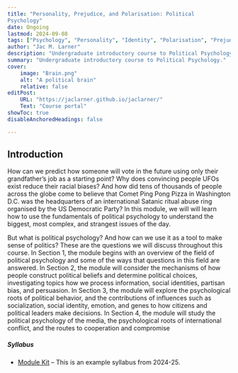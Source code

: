 ```yaml
---
title: "Personality, Prejudice, and Polarisation: Political
Psychology"
date: Ongoing
lastmod: 2024-09-08
tags: ["Psychology", "Personality", "Identity", "Polarisation", "Prejudice"]
author: "Jac M. Larner"
description: "Undergraduate introductory course to Political Psychology" 
summary: "Undergraduate introductory course to Political Psychology." 
cover:
    image: "Brain.png"
    alt: "A political brain"
    relative: false
editPost:
    URL: "https://jaclarner.github.io/jaclarner/"
    Text: "Course portal"
showToc: true
disableAnchoredHeadings: false

---
```


## Introduction

How can we predict how someone will vote in the future using only their grandfather’s job as a starting point? Why does convincing people UFOs exist reduce their racial biases? And how did tens of thousands of people across the globe come to believe that Comet Ping Pong Pizza in Washington D.C. was the headquarters of an international Satanic ritual abuse ring organised by the US Democratic Party? In this module, we will will learn how to use the fundamentals of political psychology to understand the biggest, most complex, and strangest issues of the day.

But what is political psychology? And how can we use it as a tool to make sense of politics? These are the questions we will discuss throughout this course. In Section 1, the module begins with an overview of the field of political psychology and some of the ways that questions in this field are answered. In Section 2, the module will consider the mechanisms of how people construct political beliefs and determine political choices, investigating topics how we process information, social identities, partisan bias, and persuasion. In Section 3, the module will explore the psychological roots of political behavior, and the contributions of influences such as socialization, social identity, emotion, and genes to how citizens and political leaders make decisions. In Section 4, the module will study the political psychology of the media, the psychological roots of international conflict, and the routes to cooperation and compromise

##### Syllabus

+ [Module Kit](polpsych.pdf) – This is an example syllabus from 2024-25.




